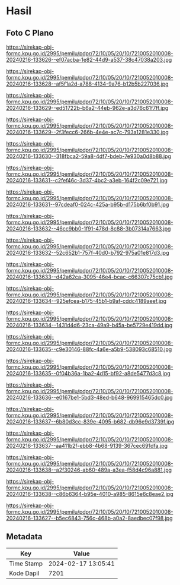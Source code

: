 # Hasil

## Foto C Plano

https://sirekap-obj-formc.kpu.go.id/2995/pemilu/pdpr/72/10/05/20/10/7210052010008-20240216-133626--ef07acba-1e82-44d9-a537-38c47038a203.jpg

https://sirekap-obj-formc.kpu.go.id/2995/pemilu/pdpr/72/10/05/20/10/7210052010008-20240216-133628--af5f1a2d-a788-4134-9a76-b12b5b227036.jpg

https://sirekap-obj-formc.kpu.go.id/2995/pemilu/pdpr/72/10/05/20/10/7210052010008-20240216-133629--ed51722b-b6a2-44eb-962e-a3d76c61f7ff.jpg

https://sirekap-obj-formc.kpu.go.id/2995/pemilu/pdpr/72/10/05/20/10/7210052010008-20240216-133629--2f3fecc6-266b-4e4e-ac7c-793a1281e330.jpg

https://sirekap-obj-formc.kpu.go.id/2995/pemilu/pdpr/72/10/05/20/10/7210052010008-20240216-133630--318fbca2-59a8-4df7-bdeb-7e930a0d8b88.jpg

https://sirekap-obj-formc.kpu.go.id/2995/pemilu/pdpr/72/10/05/20/10/7210052010008-20240216-133631--c2fef46c-3d37-4bc2-a3eb-164f2c09e721.jpg

https://sirekap-obj-formc.kpu.go.id/2995/pemilu/pdpr/72/10/05/20/10/7210052010008-20240216-133631--97cdeaf0-024c-425a-b95b-d175b6bf0b91.jpg

https://sirekap-obj-formc.kpu.go.id/2995/pemilu/pdpr/72/10/05/20/10/7210052010008-20240216-133632--46cc9bb0-1f91-478d-8c88-3b07314a7663.jpg

https://sirekap-obj-formc.kpu.go.id/2995/pemilu/pdpr/72/10/05/20/10/7210052010008-20240216-133632--52c652b1-757f-40d0-b792-975a01e817d3.jpg

https://sirekap-obj-formc.kpu.go.id/2995/pemilu/pdpr/72/10/05/20/10/7210052010008-20240216-133633--d42a62ca-3095-46e4-bcac-c66307c75cb1.jpg

https://sirekap-obj-formc.kpu.go.id/2995/pemilu/pdpr/72/10/05/20/10/7210052010008-20240216-133634--925efcea-b175-45b1-b9af-cddc4189aeef.jpg

https://sirekap-obj-formc.kpu.go.id/2995/pemilu/pdpr/72/10/05/20/10/7210052010008-20240216-133634--1431d4d6-23ca-49a9-b45a-be5729e419dd.jpg

https://sirekap-obj-formc.kpu.go.id/2995/pemilu/pdpr/72/10/05/20/10/7210052010008-20240216-133635--c9e30146-88fc-4a6e-a5b9-538093c68510.jpg

https://sirekap-obj-formc.kpu.go.id/2995/pemilu/pdpr/72/10/05/20/10/7210052010008-20240216-133635--0f04b36a-1ba2-4d15-bf92-a8de5477d3c8.jpg

https://sirekap-obj-formc.kpu.go.id/2995/pemilu/pdpr/72/10/05/20/10/7210052010008-20240216-133636--e0167be1-5bd3-48ed-b648-969915465dc0.jpg

https://sirekap-obj-formc.kpu.go.id/2995/pemilu/pdpr/72/10/05/20/10/7210052010008-20240216-133637--6b80d3cc-839e-4095-b682-db96e9d3739f.jpg

https://sirekap-obj-formc.kpu.go.id/2995/pemilu/pdpr/72/10/05/20/10/7210052010008-20240216-133637--aa411b2f-ebb8-4b68-9139-367cec691dfa.jpg

https://sirekap-obj-formc.kpu.go.id/2995/pemilu/pdpr/72/10/05/20/10/7210052010008-20240216-133638--a2f30246-ab60-489a-a3ea-f58d4c96a881.jpg

https://sirekap-obj-formc.kpu.go.id/2995/pemilu/pdpr/72/10/05/20/10/7210052010008-20240216-133638--c86b6364-b95e-4010-a985-8615e6c8eae2.jpg

https://sirekap-obj-formc.kpu.go.id/2995/pemilu/pdpr/72/10/05/20/10/7210052010008-20240216-133627--b5ec6843-756c-468b-a0a2-8aedbec07f98.jpg


## Metadata

| Key        | Value               |
| ---------- | ------------------- |
| Time Stamp | 2024-02-17 13:05:41 |
| Kode Dapil | 7201                |



